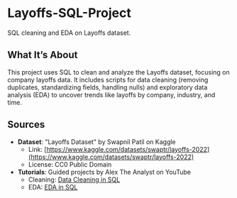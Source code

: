 # Layoffs-SQL-Project
SQL cleaning and EDA on Layoffs dataset.

## What It’s About
This project uses SQL to clean and analyze the Layoffs dataset, focusing on company layoffs data. It includes scripts for data cleaning (removing duplicates, standardizing fields, handling nulls) and exploratory data analysis (EDA) to uncover trends like layoffs by company, industry, and time.

## Sources
- **Dataset**: "Layoffs Dataset" by Swapnil Patil on Kaggle  
  - Link: [https://www.kaggle.com/datasets/swaptr/layoffs-2022](https://www.kaggle.com/datasets/swaptr/layoffs-2022)  
  - License: CC0 Public Domain
- **Tutorials**: Guided projects by Alex The Analyst on YouTube  
  - Cleaning: [Data Cleaning in SQL](https://youtu.be/4UltKCnnnTA)  
  - EDA: [EDA in SQL](https://youtu.be/QYd-RtK58VQ)
